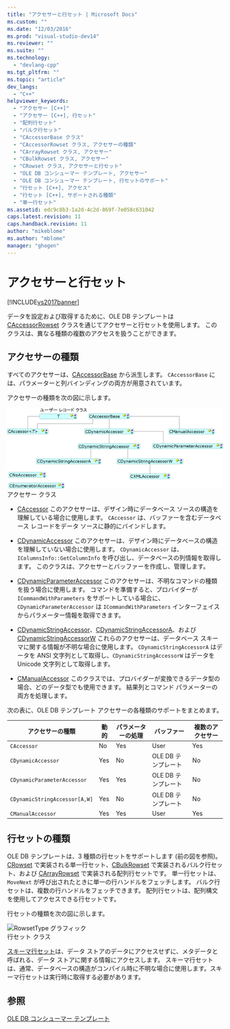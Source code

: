 ```yaml
---
title: "アクセサーと行セット | Microsoft Docs"
ms.custom: ""
ms.date: "12/03/2016"
ms.prod: "visual-studio-dev14"
ms.reviewer: ""
ms.suite: ""
ms.technology: 
  - "devlang-cpp"
ms.tgt_pltfrm: ""
ms.topic: "article"
dev_langs: 
  - "C++"
helpviewer_keywords: 
  - "アクセサー [C++]"
  - "アクセサー [C++], 行セット"
  - "配列行セット"
  - "バルク行セット"
  - "CAccessorBase クラス"
  - "CAccessorRowset クラス, アクセサーの種類"
  - "CArrayRowset クラス, アクセサー"
  - "CBulkRowset クラス, アクセサー"
  - "CRowset クラス, アクセサーと行セット"
  - "OLE DB コンシューマー テンプレート, アクセサー"
  - "OLE DB コンシューマー テンプレート, 行セットのサポート"
  - "行セット [C++], アクセス"
  - "行セット [C++], サポートされる種類"
  - "単一行セット"
ms.assetid: edc9c8b3-1a2d-4c2d-869f-7e058c631042
caps.latest.revision: 11
caps.handback.revision: 11
author: "mikeblome"
ms.author: "mblome"
manager: "ghogen"
---
```

# アクセサーと行セット
[!INCLUDE[vs2017banner](../../assembler/inline/includes/vs2017banner.md)]

データを設定および取得するために、OLE DB テンプレートは [CAccessorRowset](../Topic/CAccessorRowset%20Class.md) クラスを通じてアクセサーと行セットを使用します。  このクラスは、異なる種類の複数のアクセスを扱うことができます。  
  
## アクセサーの種類  
 すべてのアクセサーは、[CAccessorBase](../../data/oledb/caccessorbase-class.md) から派生します。  `CAccessorBase` には、パラメーターと列バインディングの両方が用意されています。  
  
 アクセサーの種類を次の図に示します。  
  
 ![アクセサー タイプ](../../data/oledb/media/vcaccessortypes.gif "vcAccessorTypes")  
アクセサー クラス  
  
-   [CAccessor](../Topic/CAccessor%20Class.md) このアクセサーは、デザイン時にデータベース ソースの構造を理解している場合に使用します。  `CAccessor` は、バッファーを含むデータベース レコードをデータ ソースに静的にバインドします。  
  
-   [CDynamicAccessor](../../data/oledb/cdynamicaccessor-class.md) このアクセサーは、デザイン時にデータベースの構造を理解していない場合に使用します。  `CDynamicAccessor` は、`IColumnsInfo::GetColumnInfo` を呼び出し、データベースの列情報を取得します。  このクラスは、アクセサーとバッファーを作成し、管理します。  
  
-   [CDynamicParameterAccessor](../../data/oledb/cdynamicparameteraccessor-class.md) このアクセサーは、不明なコマンドの種類を扱う場合に使用します。  コマンドを準備すると、プロバイダーが `ICommandWithParameters` をサポートしている場合に、`CDynamicParameterAccessor` は `ICommandWithParameters` インターフェイスからパラメーター情報を取得できます。  
  
-   [CDynamicStringAccessor](../../data/oledb/cdynamicstringaccessor-class.md)、[CDynamicStringAccessorA](../../data/oledb/cdynamicstringaccessora-class.md)、および [CDynamicStringAccessorW](../../data/oledb/cdynamicstringaccessorw-class.md) これらのアクセサーは、データベース スキーマに関する情報が不明な場合に使用します。  `CDynamicStringAccessorA` はデータを ANSI 文字列として取得し、`CDynamicStringAccessorW` はデータを Unicode 文字列として取得します。  
  
-   [CManualAccessor](../Topic/CManualAccessor%20Class.md) このクラスでは、プロバイダーが変換できるデータ型の場合、どのデータ型でも使用できます。  結果列とコマンド パラメーターの両方を処理します。  
  
 次の表に、OLE DB テンプレート アクセサーの各種類のサポートをまとめます。  
  
|アクセサーの種類|動的|パラメーターの処理|バッファー|複数のアクセサー|  
|--------------|--------|---------------|-----------|--------------|  
|`CAccessor`|No|Yes|User|Yes|  
|`CDynamicAccessor`|Yes|No|OLE DB テンプレート|No|  
|`CDynamicParameterAccessor`|Yes|Yes|OLE DB テンプレート|No|  
|`CDynamicStringAccessor[A,W]`|Yes|No|OLE DB テンプレート|No|  
|`CManualAccessor`|Yes|Yes|User|Yes|  
  
## 行セットの種類  
 OLE DB テンプレートは、3 種類の行セットをサポートします \(前の図を参照\)。[CRowset](../Topic/CRowset%20Class.md) で実装される単一行セット、[CBulkRowset](../Topic/CBulkRowset%20Class.md) で実装されるバルク行セット、および [CArrayRowset](../../data/oledb/carrayrowset-class.md) で実装される配列行セットです。  単一行セットは、`MoveNext` が呼び出されたときに単一の行ハンドルをフェッチします。  バルク行セットは、複数の行ハンドルをフェッチできます。  配列行セットは、配列構文を使用してアクセスできる行セットです。  
  
 行セットの種類を次の図に示します。  
  
 ![RowsetType グラフィック](../Image/vcRowsetTypes.gif "vcRowsetTypes")  
行セット クラス  
  
 [スキーマ行セット](../../data/oledb/obtaining-metadata-with-schema-rowsets.md)は、データ ストアのデータにアクセスせずに、メタデータと呼ばれる、データ ストアに関する情報にアクセスします。  スキーマ行セットは、通常、データベースの構造がコンパイル時に不明な場合に使用します。スキーマ行セットは実行時に取得する必要があります。  
  
## 参照  
 [OLE DB コンシューマー テンプレート](../../data/oledb/ole-db-consumer-templates-cpp.md)